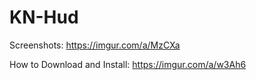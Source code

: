 # KN-Hud
Screenshots: https://imgur.com/a/MzCXa

How to Download and Install: https://imgur.com/a/w3Ah6
